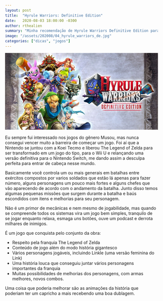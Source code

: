```yaml
---
layout: post
title:  "Hyrule Warriors: Definitive Edition"
date:   2020-08-03 18:00:00 -0300
author: rthealien
summary: "Minha recomendação de Hyrule Warriors Definitive Edition para Nintendo Switch"
image: "/assets/202008/04_hyrule_warriors_de.jpg"
categories: ["dicas", "jogos"]
---
```


![Hyrule Warriors: Definitive Edition - Nintendo Switch](/assets/202008/04_hyrule_warriors_de.jpg)

Eu sempre fui interessado nos jogos do gênero Musou, mas nunca consegui vencer muito a barreira de começar um jogo. Foi aí que a Nintendo se juntou com a Koei Tecmo e liberou The Legend of Zelda para ser transformado em um jogo do tipo, para o Wii U e relançando uma versão definitiva para o Nintendo Switch, me dando assim a desculpa perfeita para entrar de cabeça nesse mundo.

Basicamente você controla um ou mais generais em batalhas entre exércitos compostos por varios soldados que estão lá apenas para fazer número, alguns personagens um pouco mais fortes e alguns chefes que vão aparecendo de acordo com o andamento da batalha. Junto disso temos algumas pequenas missões que surgem durante a batalha e baús escondidos com itens e melhorias para seu personagem. 

Não é um primor de mecânicas e nem mesmo de jogabilidade, mas quando se compreende todos os sistemas vira um jogo bem simples, tranquilo de se jogar enquanto relaxa, esmaga uns botões, ouve um podcast e derrota milhares de inimigos.

É um jogo que conquista pelo conjunto da obra:

* Respeito pela franquia The Legend of Zelda
* Conteúdo de jogo além do modo história gigantesco
* Vários personagens jogáveis, incluindo Linkle (uma versão feminina do Link)
* Uma história louca que conseguiu juntar vários personagens importantes da franquia
* Muitas possibilidades de melhorias dos personagens, com armas melhores, novos combos.

Uma coisa que poderia melhorar são as animações da história que poderiam ter um capricho a mais recebendo uma boa dublagem.